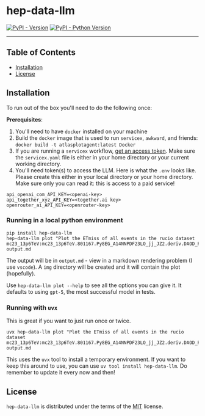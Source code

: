 # hep-data-llm

[![PyPI - Version](https://img.shields.io/pypi/v/hep-data-llm.svg)](https://pypi.org/project/hep-data-llm)
[![PyPI - Python Version](https://img.shields.io/pypi/pyversions/hep-data-llm.svg)](https://pypi.org/project/hep-data-llm)

-----

## Table of Contents

- [Installation](#installation)
- [License](#license)

## Installation

To run out of the box you'll need to do the following once:

__Prerequisites__:

1. You'll need to have `docker` installed on your machine
1. Build the `docker` image that is used to run `servicex`, `awkward`, and friends: `docker build -t atlasplotagent:latest Docker`
1. If you are running a `servicex` workflow, [get an access token](https://servicex-frontend.readthedocs.io/en/stable/connect_servicex.html). Make sure the `servicex.yaml` file is either in your home directory or your current working directory.
1. You'll need token(s) to access the LLM. Here is what the `.env` looks like. Please create this either in your local directory or your home directory. Make sure only you can read it: this is access to a paid service!

```text
api_openai_com_API_KEY=<openai-key>
api_together_xyz_API_KEY=<together.ai key>
openrouter_ai_API_KEY=<openrouter-key>
```

### Running in a local python environment

```console
pip install hep-data-llm
hep-data-llm plot "Plot the ETmiss of all events in the rucio dataset mc23_13p6TeV:mc23_13p6TeV.801167.Py8EG_A14NNPDF23LO_jj_JZ2.deriv.DAOD_PHYSLITE.e8514_e8528_a911_s4114_r15224_r15225_p6697." output.md
```

The output will be in `output.md` - view in a markdown rendering problem (I use `vscode`). A `img` directory will be created and it will contain the plot (hopefully).

Use `hep-data-llm plot --help` to see all the options you can give it. It defaults to using `gpt-5`, the most successful model in tests.

### Running with `uvx`

This is great if you want to just run once or twice.

```console
uvx hep-data-llm plot "Plot the ETmiss of all events in the rucio dataset mc23_13p6TeV:mc23_13p6TeV.801167.Py8EG_A14NNPDF23LO_jj_JZ2.deriv.DAOD_PHYSLITE.e8514_e8528_a911_s4114_r15224_r15225_p6697." output.md
```

This uses the `uvx` tool to install a temporary environment. If you want to keep this around to use, you can use `uv tool install hep-data-llm`. Do remember to update it every now and then!

## License

`hep-data-llm` is distributed under the terms of the [MIT](https://spdx.org/licenses/MIT.html) license.
